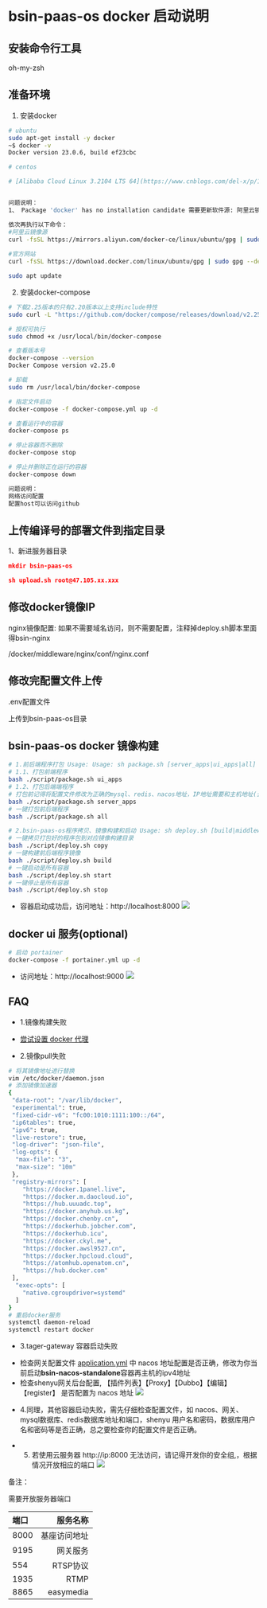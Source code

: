 # bsin-paas-os docker 启动说明

## 安装命令行工具
oh-my-zsh

## 准备环境
1. 安装docker
~~~bash
# ubuntu
sudo apt-get install -y docker
~$ docker -v
Docker version 23.0.6, build ef23cbc

# centos

# [Alibaba Cloud Linux 3.2104 LTS 64](https://www.cnblogs.com/del-x/p/18418824)


问题说明：
1、 Package 'docker' has no installation candidate 需要更新软件源: 阿里云镜像源

依次再执行以下命令：
#阿里云镜像源
curl -fsSL https://mirrors.aliyun.com/docker-ce/linux/ubuntu/gpg | sudo gpg --dearmor -o /etc/apt/keyrings/docker.gpg
 
#官方网站
curl -fsSL https://download.docker.com/linux/ubuntu/gpg | sudo gpg --dearmor -o /etc/apt/keyrings/docker.gpg

sudo apt update

~~~
2. 安装docker-compose
~~~bash
# 下载2.25版本的只有2.20版本以上支持include特性
sudo curl -L "https://github.com/docker/compose/releases/download/v2.25.0/docker-compose-$(uname -s)-$(uname -m)" -o /usr/local/bin/docker-compose

# 授权可执行
sudo chmod +x /usr/local/bin/docker-compose

# 查看版本号
docker-compose --version
Docker Compose version v2.25.0

# 卸载
sudo rm /usr/local/bin/docker-compose

# 指定文件启动
docker-compose -f docker-compose.yml up -d

# 查看运行中的容器
docker-compose ps

# 停止容器而不删除
docker-compose stop

# 停止并删除正在运行的容器
docker-compose down

问题说明：
网络访问配置
配置host可以访问github

~~~

## 上传编译号的部署文件到指定目录
1、新进服务器目录
```json
mkdir bsin-paas-os
```

```json
sh upload.sh root@47.105.xx.xxx
```

## 修改docker镜像IP
nginx镜像配置: 如果不需要域名访问，则不需要配置，注释掉deploy.sh脚本里面得bsin-nginx

/docker/middleware/nginx/conf/nginx.conf


## 修改完配置文件上传
.env配置文件

上传到bsin-paas-os目录


## bsin-paas-os docker 镜像构建
~~~bash
# 1.前后端程序打包 Usage: Usage: sh package.sh [server_apps|ui_apps|all]
# 1.1、打包前端程序
bash ./script/package.sh ui_apps
# 1.2、打包后端端程序
# 打包前记得将配置文件修改为正确的mysql、redis、nacos地址，IP地址需要和主机地址(云服务器就是公网地址)一致
bash ./script/package.sh server_apps
# 一键打包前后端程序
bash ./script/package.sh all

# 2.bsin-paas-os程序拷贝、镜像构建和启动 Usage: sh deploy.sh [build|middleware|gateway|server_apps|ui_apps|start|stop|rm|clean|copy|ai_agent|upms|waas|crm|brms|search|workflow|workflow_admin]
# 一键拷贝打包好的程序包到对应镜像构建目录
bash ./script/deploy.sh copy
# 一键构建前后端程序镜像
bash ./script/deploy.sh build
# 一键启动是所有容器
bash ./script/deploy.sh start
# 一键停止是所有容器
bash ./script/deploy.sh stop
~~~

- 容器启动成功后，访问地址：http://localhost:8000
![](./doc/assets/bsin-login.png)

## docker ui 服务(optional)
~~~bash
# 启动 portainer
docker-compose -f portainer.yml up -d
~~~
- 访问地址：http://localhost:9000
![](./doc/assets/portainer.png)

## FAQ
- 1.镜像构建失败
* [尝试设置 docker 代理](https://cloud-atlas.readthedocs.io/zh-cn/latest/docker/network/docker_proxy_quickstart.html)

- 2.镜像pull失败
~~~bash
# 将其镜像地址进行替换
vim /etc/docker/daemon.json
# 添加镜像加速器
{
 "data-root": "/var/lib/docker",
 "experimental": true,
 "fixed-cidr-v6": "fc00:1010:1111:100::/64",
 "ip6tables": true,
 "ipv6": true,
 "live-restore": true,
 "log-driver": "json-file",
 "log-opts": {
  "max-file": "3",
  "max-size": "10m"
 },
 "registry-mirrors": [
    "https://docker.1panel.live",
    "https://docker.m.daocloud.io",
    "https://hub.uuuadc.top",
    "https://docker.anyhub.us.kg",
    "https://docker.chenby.cn",
    "https://dockerhub.jobcher.com",
    "https://dockerhub.icu",
    "https://docker.ckyl.me",
    "https://docker.awsl9527.cn",
    "https://docker.hpcloud.cloud",
    "https://atomhub.openatom.cn",
    "https://hub.docker.com"
 ],
  "exec-opts": [
    "native.cgroupdriver=systemd"
  ]
}
# 重启docker服务
systemctl daemon-reload
systemctl restart docker
~~~

- 3.tager-gateway 容器启动失败
* 检查网关配置文件 [application.yml](../bsin-targe-gateway/src/main/resources/application.yml) 中 nacos 地址配置是否正确，修改为你当前启动**bsin-nacos-standalone**容器再主机的ipv4地址
* 检查shenyu网关后台配置, 【插件列表】【Proxy】【Dubbo】【编辑】【register】 是否配置为 nacos 地址
![](./doc/assets/shenyu_nacos_register.png)


- 4.同理，其他容器启动失败，需先仔细检查配置文件，如 nacos、网关、mysql数据库、redis数据库地址和端口，shenyu 用户名和密码，数据库用户名和密码等是否正确，总之要检查你的配置文件是否正确。

- 5. 若使用云服务器 http://ip:8000 无法访问，请记得开发你的安全组,，根据情况开放相应的端口
![](./doc/assets/aliyun_security_group.png)


备注：

需要开放服务器端口


| 端口          |      服务名称 |
|:------------|----------:|
| 8000        |    基座访问地址 | 
| 9195        |      网关服务 |  
| 554         |    RTSP协议 | 
| 1935        |      RTMP |  
| 8865        | easymedia |  
